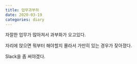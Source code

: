 ```yaml
---
title: 업무과부하
date: 2020-03-19
categories: diary
---
```

자잘한 업무가 많아져서 과부화가 오고있다.

자리에 앉으면 뭐부터 해야할지 몰라서 가만히 있는 경우가 잦아졌다.

Slack을 좀 써야겠다.
